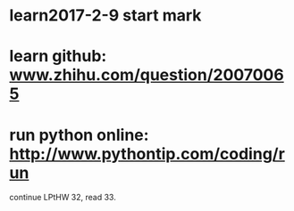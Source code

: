 # learn2017-2-9 start mark
# learn github: www.zhihu.com/question/20070065
# run python online: http://www.pythontip.com/coding/run
continue LPtHW 32, read 33.

